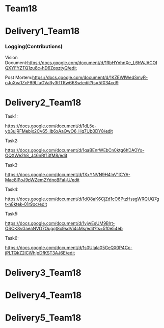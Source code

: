 # Team18
# Delivery1_Team18
### Logging(Contributions)
Vision Document:https://docs.google.com/document/d/1RbHYnhnXe_L6hWJACOIQXYFYZTQ1zu8c-hD6ZqoztyQ/edit

Post Mortem:https://docs.google.com/document/d/1KZEWlWedSmyR-oJuXva1ZcF89LIuGVaRy3tfTKw66Sw/edit?ts=5f034cd9
# Delivery2_Team18
Task1:

https://docs.google.com/document/d/1dL5e-yb3ujRFMebjx2Cv65_lb6xAaQwO6_Hq7Ub0DY8/edit

Task2:

https://docs.google.com/document/d/1qaBEnrWEbCn0ktg6hDAOYo-OQXWe2h8_J46nRf13fM8/edit

Task3:

https://docs.google.com/document/d/1XxYNVN9H4lnV1lCYA-Mac8lPoJ9pWZem2YdnoBFal-U/edit

Task4:

https://docs.google.com/document/d/1dO8aK6CjZd1cO6PtzHssgWRQUQ7gt-n8ktek-01r9oc/edit

Task5:

https://docs.google.com/document/d/1vjwEsUM9BIrt-OSCK8vGaeaNVD7Ouggt8x9sdVi4cMs/edit?ts=5f0e54eb

Task6:

https://docs.google.com/document/d/1s0UIala05GeQX0P4Co-jPLTQkZ2lCWhIpDfKST3AJ6E/edit
# Delivery3_Team18
# Delivery4_Team18
# Delivery5_Team18
